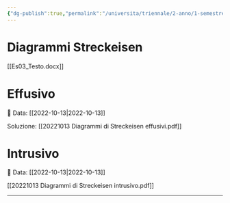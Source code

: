 ```yaml
---
{"dg-publish":true,"permalink":"/universita/triennale/2-anno/1-semestre/geologia-applicata/esercitazioni/esercitazione-02-and-03-classificazione-rocce/"}
---
```


# Diagrammi Streckeisen

[[Es03_Testo.docx]]
# Effusivo
📅 Data: [[2022-10-13\|2022-10-13]]

Soluzione: [[20221013 Diagrammi di Streckeisen effusivi.pdf]]
# Intrusivo
📅 Data: [[2022-10-13\|2022-10-13]]

[[20221013 Diagrammi di Streckeisen intrusivo.pdf]]


___